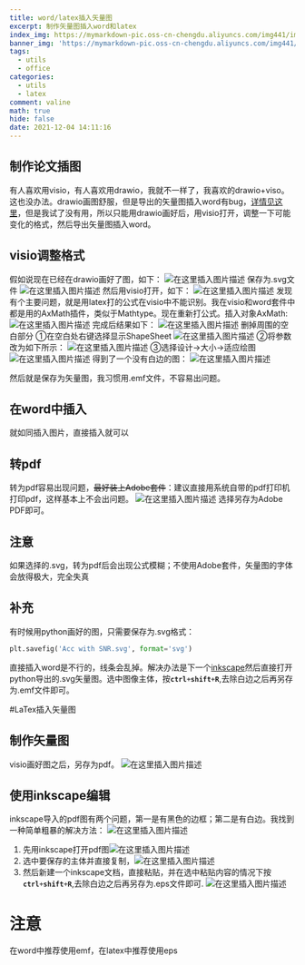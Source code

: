 ```yaml
---
title: word/latex插入矢量图
excerpt: 制作矢量图插入word和latex
index_img: https://mymarkdown-pic.oss-cn-chengdu.aliyuncs.com/img441/image-20211204141222334.png
banner_img: 'https://mymarkdown-pic.oss-cn-chengdu.aliyuncs.com/img441/1638523690670.jpg'
tags:
  - utils
  - office
categories:
  - utils
  - latex
comment: valine
math: true
hide: false
date: 2021-12-04 14:11:16
---
```


## 制作论文插图
有人喜欢用visio，有人喜欢用drawio，我就不一样了，我喜欢的drawio+viso。这也没办法。drawio画图舒服，但是导出的矢量图插入word有bug，[详情见这里](https://desk.draw.io/support/solutions/articles/16000042487)，但是我试了没有用，所以只能用drawio画好后，用visio打开，调整一下可能变化的格式，然后导出矢量图插入word。
##  visio调整格式
假如说现在已经在drawio画好了图，如下：
![在这里插入图片描述](https://mymarkdown-pic.oss-cn-chengdu.aliyuncs.com/img441/91f772eb97cb4b36a0deeb1110858011.png)
保存为.svg文件
![在这里插入图片描述](https://mymarkdown-pic.oss-cn-chengdu.aliyuncs.com/img441/70a7bd2998054a5c98e28b7e9df889a1.png)
然后用visio打开，如下：
![在这里插入图片描述](https://mymarkdown-pic.oss-cn-chengdu.aliyuncs.com/img441/0dfc294f0dd94f90812cf019edfae868.png)
发现有个主要问题，就是用latex打的公式在visio中不能识别。我在visio和word套件中都是用的AxMath插件，类似于Mathtype。现在重新打公式。插入对象AxMath:
![在这里插入图片描述](https://mymarkdown-pic.oss-cn-chengdu.aliyuncs.com/img441/9e8e93b5ac3d4d139d06b9be8f5c3646.png)
完成后结果如下：
![在这里插入图片描述](https://mymarkdown-pic.oss-cn-chengdu.aliyuncs.com/img441/de2bed6d89574ad781c8c8d9c1b79980.png)
删掉周围的空白部分
①在空白处右键选择显示ShapeSheet
![在这里插入图片描述](https://mymarkdown-pic.oss-cn-chengdu.aliyuncs.com/img441/1e23f934a7ef417cb613b6f758775ad6.png)
②将参数改为如下所示：
![在这里插入图片描述](https://mymarkdown-pic.oss-cn-chengdu.aliyuncs.com/img441/9a8699c59eb04682b43eac6763a1f086.png)
③选择设计->大小->适应绘图
![在这里插入图片描述](https://mymarkdown-pic.oss-cn-chengdu.aliyuncs.com/img441/dcc9bd31b5374770bfeac8e08787f0b5.png)
得到了一个没有白边的图：
![在这里插入图片描述](https://mymarkdown-pic.oss-cn-chengdu.aliyuncs.com/img441/9734dcf8d4cd447bb6f106171784b375.png)

然后就是保存为矢量图，我习惯用.emf文件，不容易出问题。
## 在word中插入
就如同插入图片，直接插入就可以
## 转pdf
转为pdf容易出现问题，~~最好装上Adobe套件~~：建议直接用系统自带的pdf打印机打印pdf，这样基本上不会出问题。
![在这里插入图片描述](https://mymarkdown-pic.oss-cn-chengdu.aliyuncs.com/img441/70b98db116e54f8c956fccbb28f21a3a.png)
选择另存为Adobe PDF即可。

## 注意
如果选择的.svg，转为pdf后会出现公式模糊；不使用Adobe套件，矢量图的字体会放得极大，完全失真


## 补充
有时候用python画好的图，只需要保存为.svg格式：
```python
plt.savefig('Acc with SNR.svg', format='svg')
```
直接插入word是不行的，线条会乱掉。解决办法是下一个[inkscape](https://inkscape.org/)然后直接打开python导出的.svg矢量图。选中图像主体，按<code>**ctrl**+**shift**+**R**</code>,去除白边之后再另存为.emf文件即可。

#LaTex插入矢量图
## 制作矢量图
visio画好图之后，另存为pdf。
![在这里插入图片描述](https://mymarkdown-pic.oss-cn-chengdu.aliyuncs.com/img441/c38ea1b813da42d8be1dd2b2bddc6077.png)
## 使用inkscape编辑
inkscape导入的pdf图有两个问题，第一是有黑色的边框；第二是有白边。我找到一种简单粗暴的解决方法：
![在这里插入图片描述](https://mymarkdown-pic.oss-cn-chengdu.aliyuncs.com/img441/dbdb92b8f7c54a54a8afbe9fdb9d5752.png)

1. 先用inkscape打开pdf图![在这里插入图片描述](https://mymarkdown-pic.oss-cn-chengdu.aliyuncs.com/img441/b9baa2037d8247418842a55a8ab2bed9.png)
2. 选中要保存的主体并直接复制，![在这里插入图片描述](https://mymarkdown-pic.oss-cn-chengdu.aliyuncs.com/img441/b399e488cbcd43b5a6272ce53e445701.png)
3. 然后新建一个inkscape文档，直接粘贴，并在选中粘贴内容的情况下按<code>**ctrl**+**shift**+**R**</code>,去除白边之后再另存为.eps文件即可.
![在这里插入图片描述](https://mymarkdown-pic.oss-cn-chengdu.aliyuncs.com/img441/4847c3863aee42a99d839d376001ea2c.png)

# 注意
在word中推荐使用emf，在latex中推荐使用eps
